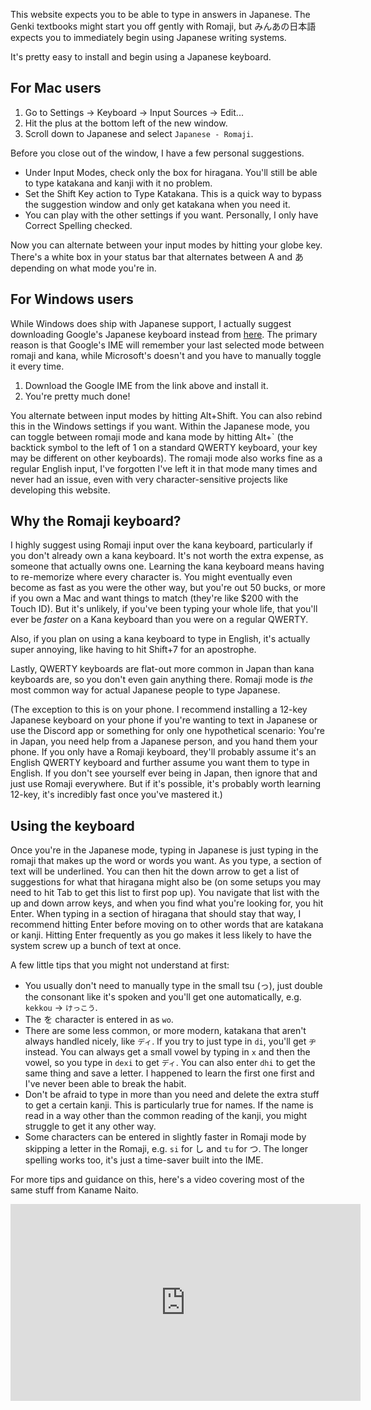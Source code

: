 This website expects you to be able to type in answers in Japanese. The Genki textbooks might start you off gently with Romaji, but みんあの日本語 expects you to immediately begin using Japanese writing systems.

It's pretty easy to install and begin using a Japanese keyboard. 

## For Mac users

1. Go to Settings -> Keyboard -> Input Sources -> Edit...
2. Hit the plus at the bottom left of the new window.
3. Scroll down to Japanese and select `Japanese - Romaji`.

Before you close out of the window, I have a few personal suggestions.

- Under Input Modes, check only the box for hiragana. You'll still be able to type katakana and kanji with it no problem.
- Set the Shift Key action to Type Katakana. This is a quick way to bypass the suggestion window and only get katakana when you need it.
- You can play with the other settings if you want. Personally, I only have Correct Spelling checked.

Now you can alternate between your input modes by hitting your globe key. There's a white box in your status bar that alternates between A and あ depending on what mode you're in.

## For Windows users

While Windows does ship with Japanese support, I actually suggest downloading Google's Japanese keyboard instead from [here](https://www.google.co.jp/ime/). The primary reason is that Google's IME will remember your last selected mode between romaji and kana, while Microsoft's doesn't and you have to manually toggle it every time.

1. Download the Google IME from the link above and install it.
2. You're pretty much done!

You alternate between input modes by hitting Alt+Shift. You can also rebind this in the Windows settings if you want. Within the Japanese mode, you can toggle between romaji mode and kana mode by hitting Alt+` (the backtick symbol to the left of 1 on a standard QWERTY keyboard, your key may be different on other keyboards). The romaji mode also works fine as a regular English input, I've forgotten I've left it in that mode many times and never had an issue, even with very character-sensitive projects like developing this website.

## Why the Romaji keyboard?

I highly suggest using Romaji input over the kana keyboard, particularly if you don't already own a kana keyboard. It's not worth the extra expense, as someone that actually owns one. Learning the kana keyboard means having to re-memorize where every character is. You might eventually even become as fast as you were the other way, but you're out 50 bucks, or more if you own a Mac and want things to match (they're like $200 with the Touch ID). But it's unlikely, if you've been typing your whole life, that you'll ever be *faster* on a Kana keyboard than you were on a regular QWERTY.

Also, if you plan on using a kana keyboard to type in English, it's actually super annoying, like having to hit Shift+7 for an apostrophe.

Lastly, QWERTY keyboards are flat-out more common in Japan than kana keyboards are, so you don't even gain anything there. Romaji mode is *the* most common way for actual Japanese people to type Japanese.

(The exception to this is on your phone. I recommend installing a 12-key Japanese keyboard on your phone if you're wanting to text in Japanese or use the Discord app or something for only one hypothetical scenario: You're in Japan, you need help from a Japanese person, and you hand them your phone. If you only have a Romaji keyboard, they'll probably assume it's an English QWERTY keyboard and further assume you want them to type in English. If you don't see yourself ever being in Japan, then ignore that and just use Romaji everywhere. But if it's possible, it's probably worth learning 12-key, it's incredibly fast once you've mastered it.)

## Using the keyboard

Once you're in the Japanese mode, typing in Japanese is just typing in the romaji that makes up the word or words you want. As you type, a section of text will be underlined. You can then hit the down arrow to get a list of suggestions for what that hiragana might also be (on some setups you may need to hit Tab to get this list to first pop up). You navigate that list with the up and down arrow keys, and when you find what you're looking for, you hit Enter. When typing in a section of hiragana that should stay that way, I recommend hitting Enter before moving on to other words that are katakana or kanji. Hitting Enter frequently as you go makes it less likely to have the system screw up a bunch of text at once.

A few little tips that you might not understand at first:

- You usually don't need to manually type in the small tsu (っ), just double the consonant like it's spoken and you'll get one automatically, e.g. `kekkou` -> `けっこう`.
- The を character is entered in as `wo`.
- There are some less common, or more modern, katakana that aren't always handled nicely, like `ディ`. If you try to just type in `di`, you'll get `ヂ` instead. You can always get a small vowel by typing in `x` and then the vowel, so you type in `dexi` to get `ディ`. You can also enter `dhi` to get the same thing and save a letter. I happened to learn the first one first and I've never been able to break the habit.
- Don't be afraid to type in more than you need and delete the extra stuff to get a certain kanji. This is particularly true for names. If the name is read in a way other than the common reading of the kanji, you might struggle to get it any other way.
- Some characters can be entered in slightly faster in Romaji mode by skipping a letter in the Romaji, e.g. `si` for し and `tu` for つ. The longer spelling works too, it's just a time-saver built into the IME.

For more tips and guidance on this, here's a video covering most of the same stuff from Kaname Naito.

<iframe width="560" height="315" src="https://www.youtube.com/embed/_koB8wvwVXI?si=cVCr1bbne8bTywcJ" title="YouTube video player" frameborder="0" allow="accelerometer; autoplay; clipboard-write; encrypted-media; gyroscope; picture-in-picture; web-share" referrerpolicy="strict-origin-when-cross-origin" allowfullscreen></iframe>